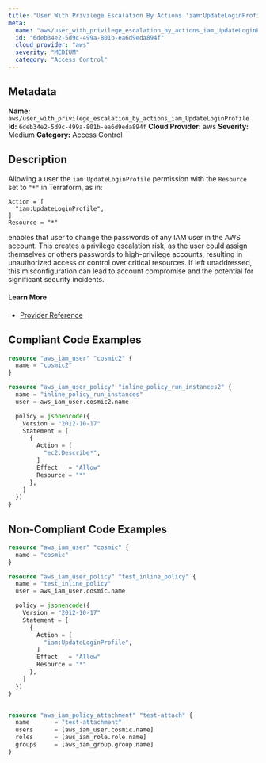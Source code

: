 ```yaml
---
title: "User With Privilege Escalation By Actions 'iam:UpdateLoginProfile'"
meta:
  name: "aws/user_with_privilege_escalation_by_actions_iam_UpdateLoginProfile"
  id: "6deb34e2-5d9c-499a-801b-ea6d9eda894f"
  cloud_provider: "aws"
  severity: "MEDIUM"
  category: "Access Control"
---
```

## Metadata
**Name:** `aws/user_with_privilege_escalation_by_actions_iam_UpdateLoginProfile`
**Id:** `6deb34e2-5d9c-499a-801b-ea6d9eda894f`
**Cloud Provider:** aws
**Severity:** Medium
**Category:** Access Control
## Description
Allowing a user the `iam:UpdateLoginProfile` permission with the `Resource` set to `"*"` in Terraform, as in:

```
Action = [
  "iam:UpdateLoginProfile",
]
Resource = "*"
```

enables that user to change the passwords of any IAM user in the AWS account. This creates a privilege escalation risk, as the user could assign themselves or others passwords to high-privilege accounts, resulting in unauthorized access or control over critical resources. If left unaddressed, this misconfiguration can lead to account compromise and the potential for significant security incidents.

#### Learn More

 - [Provider Reference](https://registry.terraform.io/providers/hashicorp/aws/latest/docs/resources/iam_user_policy#policy)


## Compliant Code Examples
```terraform
resource "aws_iam_user" "cosmic2" {
  name = "cosmic2"
}

resource "aws_iam_user_policy" "inline_policy_run_instances2" {
  name = "inline_policy_run_instances"
  user = aws_iam_user.cosmic2.name

  policy = jsonencode({
    Version = "2012-10-17"
    Statement = [
      {
        Action = [
          "ec2:Describe*",
        ]
        Effect   = "Allow"
        Resource = "*"
      },
    ]
  })
}

```
## Non-Compliant Code Examples
```terraform
resource "aws_iam_user" "cosmic" {
  name = "cosmic"
}

resource "aws_iam_user_policy" "test_inline_policy" {
  name = "test_inline_policy"
  user = aws_iam_user.cosmic.name

  policy = jsonencode({
    Version = "2012-10-17"
    Statement = [
      {
        Action = [
          "iam:UpdateLoginProfile",
        ]
        Effect   = "Allow"
        Resource = "*"
      },
    ]
  })
}


resource "aws_iam_policy_attachment" "test-attach" {
  name       = "test-attachment"
  users      = [aws_iam_user.cosmic.name]
  roles      = [aws_iam_role.role.name]
  groups     = [aws_iam_group.group.name]
}


```